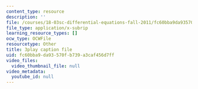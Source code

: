 ```yaml
---
content_type: resource
description: ''
file: /courses/18-03sc-differential-equations-fall-2011/fc60bba9da93570fb739a3caf456d7ff_EQJBp6Ym-6A.vtt
file_type: application/x-subrip
learning_resource_types: []
ocw_type: OCWFile
resourcetype: Other
title: 3play caption file
uid: fc60bba9-da93-570f-b739-a3caf456d7ff
video_files:
  video_thumbnail_file: null
video_metadata:
  youtube_id: null
---
```

